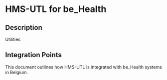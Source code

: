 # HMS-UTL for be_Health

## Description

Utilities

## Integration Points

This document outlines how HMS-UTL is integrated with be_Health systems in Belgium.
